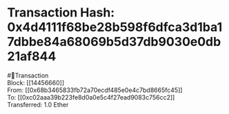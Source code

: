 
Transaction Hash: 0x4d4111f68be28b598f6dfca3d1ba17dbbe84a68069b5d37db9030e0db21af844
====================================================================================
  
#💸Transaction  
Block: [[14456660]]  
From: [[0x68b3465833fb72a70ecdf485e0e4c7bd8665fc45]]  
To: [[0xc02aaa39b223fe8d0a0e5c4f27ead9083c756cc2]]  
Transferred: 1.0 Ether